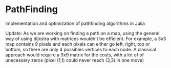 # PathFinding
Implementation and optimization of pathfinding algorithms in Julia

Update:
As we are working on finding a path on a map, using the general way of using dijkstra with matrices wouldn't be efficient.
For example, a 3x3 map contains 9 pixels and each pixels can either go left, right, top or bottom, so there are only 4 possibles vertices to each node.
A classical approach would require a 9x9 matrix for the costs, with a lot of of unecessary zeros (pixel (1,1) could never reach (3,3) in one move) 